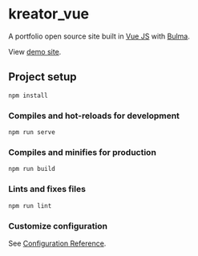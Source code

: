 # kreator_vue
A portfolio open source site built in [Vue JS](https://vuejs.org/) with [Bulma](https://bulma.io/). 

View [demo site](https://kreator-vue.herokuapp.com/).
## Project setup
```
npm install
```

### Compiles and hot-reloads for development
```
npm run serve
```

### Compiles and minifies for production
```
npm run build
```

### Lints and fixes files
```
npm run lint
```

### Customize configuration
See [Configuration Reference](https://cli.vuejs.org/config/).
